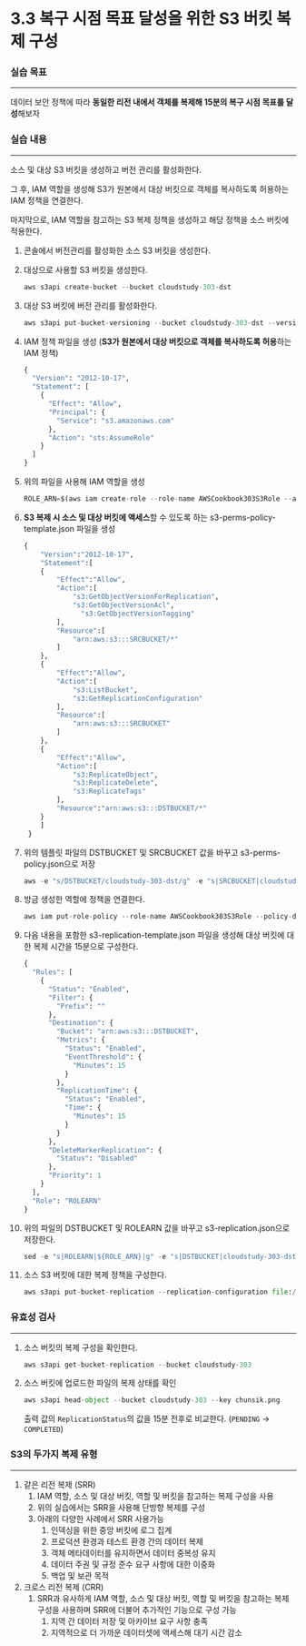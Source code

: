 # 3.3 복구 시점 목표 달성을 위한 S3 버킷 복제 구성

### 실습 목표

---

데이터 보안 정책에 따라 **동일한 리전 내에서 객체를 복제해 15분의 복구 시점 목표를 달성**해보자

### 실습 내용

---

소스 및 대상 S3 버킷을 생성하고 버전 관리를 활성화한다.

그 후, IAM 역할을 생성해 S3가 원본에서 대상 버킷으로 객체를 복사하도록 허용하는 IAM 정책을 연결한다.

마지막으로, IAM 역할을 참고하는 S3 복제 정책을 생성하고 해당 정책을 소스 버킷에 적용한다.

1. 콘솔에서 버전관리를 활성화한 소스 S3 버킷을 생성한다.
2. 대상으로 사용할 S3 버킷을 생성한다.
    
    ```python
    aws s3api create-bucket --bucket cloudstudy-303-dst
    ```
    
3. 대상 S3 버킷에 버전 관리를 활성화한다.
    
    ```python
    aws s3api put-bucket-versioning --bucket cloudstudy-303-dst --versioning-configuration Status=Enabled
    ```
    
4. IAM 정책 파일을 생성 (**S3가 원본에서 대상 버킷으로 객체를 복사하도록 허용**하는 IAM 정책)
    
    ```python
    {
      "Version": "2012-10-17",
      "Statement": [
        {
          "Effect": "Allow",
          "Principal": {
            "Service": "s3.amazonaws.com"
          },
          "Action": "sts:AssumeRole"
        }
      ]
    }
    ```
    
5. 위의 파일을 사용해 IAM 역할을 생성
    
    ```python
    ROLE_ARN=$(aws iam create-role --role-name AWSCookbook303S3Role --assume-role-policy-document file://s3-assume-role-policy.json --output text --query Role.Arn)
    ```
    
6. **S3 복제 시 소스 및 대상 버킷에 액세스**할 수 있도록 하는 s3-perms-policy-template.json 파일을 생성
    
    ```python
    {
    	"Version":"2012-10-17",
    	"Statement":[
       	{
          	"Effect":"Allow",
          	"Action":[
             	"s3:GetObjectVersionForReplication",
             	"s3:GetObjectVersionAcl",
    		      "s3:GetObjectVersionTagging"
          	],
          	"Resource":[
             	"arn:aws:s3:::SRCBUCKET/*"
          	]
       	},
       	{
          	"Effect":"Allow",
          	"Action":[
             	"s3:ListBucket",
             	"s3:GetReplicationConfiguration"
          	],
          	"Resource":[
             	"arn:aws:s3:::SRCBUCKET"
          	]
       	},
       	{
          	"Effect":"Allow",
          	"Action":[
             	"s3:ReplicateObject",
             	"s3:ReplicateDelete",
             	"s3:ReplicateTags"
          	],
          	"Resource":"arn:aws:s3:::DSTBUCKET/*"
       	}
    	]
     }
    ```
    
7. 위의 템플릿 파일의 DSTBUCKET 및 SRCBUCKET 값을  바꾸고 s3-perms-policy.json으로 저장
    
    ```python
    aws -e "s/DSTBUCKET/cloudstudy-303-dst/g" -e "s|SRCBUCKET|cloudstudy-303|g" s3-perms-policy-template.json > s3-perms-policy.json
    ```
    
8. 방금 생성한 역할에 정책을 연결한다.
    
    ```python
    aws iam put-role-policy --role-name AWSCookbook303S3Role --policy-document file://s3-perms-policy.json --policy-name S3ReplicationPolicy
    ```
    
9. 다음 내용을 포함한 s3-replication-template.json 파일을 생성해 대상 버킷에 대한 복제 시간을 15분으로 구성한다.
    
    ```python
    {
      "Rules": [
        {
          "Status": "Enabled",
          "Filter": {
            "Prefix": ""
          },
          "Destination": {
            "Bucket": "arn:aws:s3:::DSTBUCKET",
            "Metrics": {
              "Status": "Enabled",
              "EventThreshold": {
                "Minutes": 15
              }
            },
            "ReplicationTime": {
              "Status": "Enabled",
              "Time": {
                "Minutes": 15
              }
            }
          },
          "DeleteMarkerReplication": {
            "Status": "Disabled"
          },
          "Priority": 1
        }
      ],
      "Role": "ROLEARN"
    }
    ```
    
10. 위의 파일의 DSTBUCKET 및 ROLEARN 값을 바꾸고 s3-replication.json으로 저장한다.
    
    ```python
    sed -e "s|ROLEARN|${ROLE_ARN}|g" -e "s|DSTBUCKET|cloudstudy-303-dst|g" s3-replication-template.json > s3-replication.json
    ```
    
11. 소스 S3 버킷에 대한 복제 정책을 구성한다. 
    
    ```python
    aws s3api put-bucket-replication --replication-configuration file://s3-replication.json --bucket cloudstudy-303
    ```
    

### 유효성 검사

---

1. 소스 버킷의 복제 구성을 확인한다.
    
    ```python
    aws s3api get-bucket-replication --bucket cloudstudy-303
    ```
    
2. 소스 버킷에 업로드한 파일의 복제 상태를 확인
    
    ```python
    aws s3api head-object --bucket cloudstudy-303 --key chunsik.png
    ```
    
    출력 값의 `ReplicationStatus`의 값을 15분 전후로 비교한다. (`PENDING` → `COMPLETED`)
    

### S3의 두가지 복제 유형

---

1. 같은 리전 복제 (SRR)
    1. IAM 역할, 소스 및 대상 버킷, 역할 및 버킷을 참고하는 복제 구성을 사용
    2. 위의 실습에서는 SRR을 사용해 단방향 복제를 구성
    3. 아래의 다양한 사례에서 SRR 사용가능
        1. 인덱싱을 위한 중앙 버킷에 로그 집계
        2. 프로덕션 환경과 테스트 환경 간의 데이터 복제
        3. 객체 메타데이터를 유지하면서 데이터 중복성 유지
        4. 데이터 주권 및 규정 준수 요구 사항에 대한 이중화
        5. 백업 및 보관 목적
2. 크로스 리전 복제 (CRR)
    1. SRR과 유사하게 IAM 역할, 소스 및 대상 버킷, 역할 및 버킷을 참고하는 복제 구성을 사용하며 SRR에 더불어 추가적인 기능으로 구성 가능
        1. 지역 간 데이터 저장 및 아카이브 요구 사항 충족
        2. 지역적으로 더 가까운 데이터셋에 액세스해 대기 시간 감소